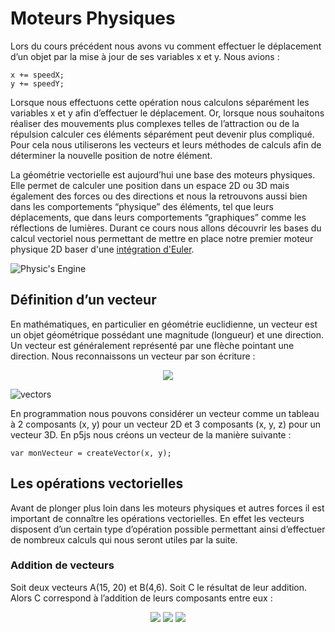 # Moteurs Physiques
Lors du cours précédent nous avons vu comment effectuer le déplacement d’un objet par la mise à jour de ses variables x et y. Nous avions :

```
x += speedX;
y += speedY;
```

Lorsque nous effectuons cette opération nous calculons séparément les variables x et y afin d’effectuer le déplacement. Or, lorsque nous souhaitons réaliser des mouvements plus complexes telles de l’attraction ou de la répulsion calculer ces éléments séparément peut devenir plus compliqué. Pour cela nous utiliserons les vecteurs et leurs méthodes de calculs afin de déterminer la nouvelle position de notre élément.

La géométrie vectorielle est aujourd’hui une base des moteurs physiques. Elle permet de calculer une position dans un espace 2D ou 3D mais également des forces ou des directions et nous la retrouvons aussi bien dans les comportements “physique” des éléments, tel que leurs déplacements, que dans leurs comportements “graphiques” comme les réflections de lumières. Durant ce cours nous allons découvrir les bases du calcul vectoriel nous permettant de mettre en place notre premier moteur physique 2D baser d'une [intégration d'Euler](http://www.f-legrand.fr/scidoc/docimg/numerique/euler/eulers/eulers.html).

![Physic's Engine](https://www.arivaux.com/generativedesign/wp-content/uploads/2017/02/03_CC-00-1024x661.jpg)

## Définition d’un vecteur
En mathématiques, en particulier en géométrie euclidienne, un vecteur est un objet géométrique possédant une magnitude (longueur) et une direction. Un vecteur est généralement représenté par une flèche pointant une direction. Nous reconnaissons un vecteur par son écriture :

<p align="center">
<img src="https://arivaux.com/preprod/cc-2018/Vectors/vector.gif">
</p>

![vectors](https://www.arivaux.com/generativedesign/wp-content/uploads/2017/02/03_CC-01-1024x421.jpg)

En programmation nous pouvons considérer un vecteur comme un tableau à 2 composants (x, y) pour un vecteur 2D et 3 composants (x, y, z) pour un vecteur 3D. En p5js nous créons un vecteur de la manière suivante :

```
var monVecteur = createVector(x, y);
```

## Les opérations vectorielles
Avant de plonger plus loin dans les moteurs physiques et autres forces il est important de connaître les opérations vectorielles. En effet les vecteurs disposent d’un certain type d’opération possible permettant ainsi d’effectuer de nombreux calculs qui nous seront utiles par la suite.

### Addition de vecteurs
Soit deux vecteurs A(15, 20) et B(4,6). Soit C le résultat de leur addition. Alors C correspond à l’addition de leurs composants entre eux :
<p align="center">
<img src="https://arivaux.com/preprod/cc-2018/Vectors/AaddBC.gif">
<img src="https://arivaux.com/preprod/cc-2018/Vectors/AaddBCx.gif">
<img src="https://arivaux.com/preprod/cc-2018/Vectors/AaddBCy.gif">
</p>
